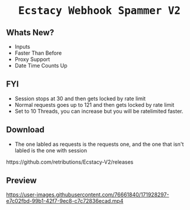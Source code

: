 <h1>
<p align="center">
  <samp>
  Ecstacy Webhook Spammer V2
</p>
</h1>

## Whats New?
 
 <ul>
 <li> Inputs
 <li> Faster Than Before
 <li> Proxy Support
 <li> Date Time Counts Up
 </li>
 </ul>
 
## FYI

<ul>
<li> Session stops at 30 and then gets locked by rate limit
<li> Normal requests goes up to 121 and then gets locked by rate limit
<li> Set to 10 Threads, you can increase but you will be ratelimited faster.
</li>
</ul>

## Download
<ul>
<li> The one labled as requests is the requests one, and the one that isn't labled is the one with session
</li>
</ul>
https://github.com/retributions/Ecstacy-V2/releases

## Preview
https://user-images.githubusercontent.com/76661840/171928297-e7c02fbd-99b1-42f7-9ec8-c7c72836ecad.mp4

